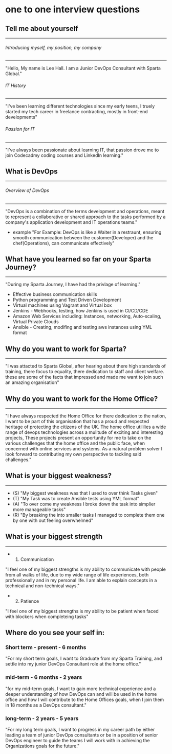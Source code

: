 # one to one interview questions

## Tell me about yourself
---
###### Introducing myself, my position, my company
---
"Hello, My name is Lee Hall. I am a Junior DevOps Consultant with Sparta Global."

###### IT History
---
"I've been learning different technologies since my early teens, I truely started my tech career in freelance contracting, mostly in front-end developments"

###### Passion for IT
---
"I've always been passionate about learning IT, that passion drove me to join Codecadmy coding courses and LinkedIn learning."


## What is DevOps
---
###### Overview of DevOps
---
"DevOps is a combination of the terms development and operations, meant to represent a collaborative or shared approach to the tasks performed by a company's application development and IT operations teams."

- example
"For Example: DevOps is like a Waiter in a restraunt, ensuring smooth communication between the customer(Developer) and the chef(Operations), can communicate effectively"

## What have you learned so far on your Sparta Journey?
---
"During my Sparta Journey, I have had the privlage of learning." 
- Effective business communication skills
- Python programming and Test Driven Development
- Virtual machines using Vagrant and Virtual box
- Jenkins - Webhooks, testing, how Jenkins is used in CI/CD/CDE
- Amazon Web Services including: Instances, networking, Auto-scaling, Virtual Private Clouds 
- Ansible - Creating, modifing and testing aws instances using YML format 

## Why do you want to work for Sparta?
---
"I was attacted to Sparta Global, after hearing about there high standards of training, there focus to equality, there dedication to staff and client welfare. these are some of the facts that impressed and made me want to join such an amazing organisation"

## Why do you want to work for the Home Office?
---
"I have always respected the Home Office for there dedication to the nation, I want to be part of this organisation that has a proud and respected heritage of protecting the citizens of the UK. The home office utililies a wide range of devops technologies across a mulitude of exciting and interesting projects, These projects present an opportunity for me to take on the various challenges that the home office and the public face, when concerned with online services and systems. As a natural problem solver I look forward to contributing my own perspective to tackling said challenges."

## What is your biggest weakness?
---
- (S) "My biggest weakness was that I used to over think Tasks given"
- (T) "My Task was to create Ansible tests using YML format"
- (A) "To over come my weakness I broke down the task into simplier more manageable tasks"
- (R) "By breaking the into smaller tasks I managed to complete them one by one with out feeling overwhelmed"

## What is your biggest strength
---
- 1. Communication

"I feel one of my biggest strengths is my ability to communicate with people from all walks of life, due to my wide range of life experiences, both professionally and in my personal life. I am able to explain concepts in a technical and non-technical ways."

- 2. Patience

"I feel one of my biggest strengths is my ability to be patient when faced with blockers when completeing tasks"

## Where do you see your self in:

### Short term - present - 6 months
"For my short term goals, I want to Graduate from my Sparta Training, and settle into my junior DevOps Consultant role at the home office."

### mid-term - 6 months - 2 years
"for my mid-term goals, I want to gain more technical experience and a deeper understanding of how DevOps can and will be used in the home office and how I will contribute to the Home Offices goals,  when I join them in 18 months as a DevOps consultant."


### long-term - 2 years - 5 years
"For my long term goals, I want to progress in my career path by either leading a team of junior DevOps consultants or be in a position of senior DevOps engineer to guide the teams I will work with in achieving the Organizations goals for the future."